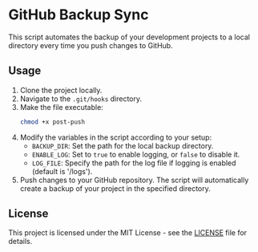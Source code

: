 # GitHub Backup Sync

This script automates the backup of your development projects to a local directory every time you push changes to GitHub.

## Usage

1. Clone the project locally.
2. Navigate to the `.git/hooks` directory.
3. Make the file executable:
    ```sh
    chmod +x post-push
    ```
4. Modify the variables in the script according to your setup:
    - `BACKUP_DIR`: Set the path for the local backup directory.
    - `ENABLE_LOG`: Set to `true` to enable logging, or `false` to disable it.
    - `LOG_FILE`: Specify the path for the log file if logging is enabled (default is '/logs').
5. Push changes to your GitHub repository. The script will automatically create a backup of your project in the specified directory.

## License

This project is licensed under the MIT License - see the [LICENSE](LICENSE) file for details.
